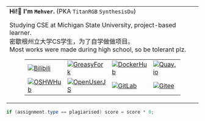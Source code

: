<table width="100%">
<tbody>
    <tr width="100%">
        <td>
            <strong>Hi!👋 I'm <code>Mehver</code>.</strong> (PKA <code>TitanRGB</code> <code>SynthesisDu</code>)<br/>
            <p>Studying CSE at Michigan State University, project-based learner.</br>密歇根州立大学CS学生，为了自学做做项目。
	    </br>Most works were made during high school, so be tolerant plz.
	</p>
            <figure>
                <table>
                    <tr>
                        <td><a href='https://space.bilibili.com/62596542'><img
                                    src="https://img.shields.io/badge/-Bilibili@TitanRGB-fb7299?style=flat&amp;logo=Bilibili&amp;logoColor=white"
                                    referrerpolicy="no-referrer" alt="Bilibili"></a>
			<td><a href='https://greasyfork.org/zh-CN/users/867050-titanrgb'><img src="https://img.shields.io/badge/-GreasyFork@TitanRGB-670000?style=flat&amp;logo=tampermonkey&amp;logoColor=white" referrerpolicy="no-referrer" alt="GreasyFork"></a></td>
                        </td>
<!--                         <td><a href='https://sketchfab.com/SynthesisDu'><img
                                    src="https://img.shields.io/badge/-Sketchfab@SynthesisDu-1CAAD9?style=flat&amp;logo=Sketchfab&amp;logoColor=white"
                                    referrerpolicy="no-referrer" alt="Sketchfab"></a></td> -->
			<td><a href='https://hub.docker.com/u/mehver'><img
				    src="https://img.shields.io/badge/-DockerHub@Mehver-1c90ed?style=flat&amp;logo=Docker&amp;logoColor=white"
				    referrerpolicy="no-referrer" alt="DockerHub"></a>
                        </td>
<!--                         <td><a href='https://mp.weixin.qq.com/mp/profile_ext?action=home&amp;__biz=MzIxODQ0NzQ1OQ==&amp;scene=124&amp;uin=&amp;key=&amp;devicetype=Windows+10+x64&amp;version=63010043&amp;lang=zh_CN&amp;a8scene=7&amp;fontgear=2'><img src="https://img.shields.io/badge/-SynthesisDu-green?style=flat&amp;logo=Wechat&amp;logoColor=white" referrerpolicy="no-referrer" alt="Wechat"></a></td> -->
                        <td><a href='https://quay.io/user/titanrgb/'><img src="https://img.shields.io/badge/-QuayIO@TitanRGB-ee0000?style=flat&amp;logo=RedHat&amp;logoColor=white" referrerpolicy="no-referrer" alt="Quay.io"></a></td>
                    </tr>
                    <tr>
                        <td><a href='https://oshwhub.com/RGB_YES'><img
                                    src="https://img.shields.io/badge/-OSHWHub@RGB_YES-5588ff?style=flat&amp;logo=data:image/png;base64,iVBORw0KGgoAAAANSUhEUgAAAB4AAAAeCAYAAAA7MK6iAAAA2UlEQVRIie1W0RLDIAjD3f7/l9nTro4RCFivvd3y1oomQQXlKoyZV1VZGTZwgLjPoHGEPRqGPXUK/kM8FwiHM6bOmAvGsefGLmy/U/eR41LqJnLKPXJcJbUC7DZ8rWeJbRB1WgsCIDGalCE61XSqV1zS5J17zJCnZ2QH8SwAolJA6EUZ7HQc4k/8+8TdU13uRha3TvVKCV0ilqzTdODtcdTAbbNn4MZax2kDD0R5gAJRWzw1rV5/j/aYdV8ifCO7x6UHnDMPgi0gkYDWG61aQKKKteW+nwsReQHXpy5D9yKlhQAAAABJRU5ErkJggg==&amp;logoColor=white"
                                    referrerpolicy="no-referrer" alt="OSHWHub"></a></td>
			<td><a href='https://openuserjs.org/users/TitanRGB/scripts'><img src="https://img.shields.io/badge/-OpenUserJS@TitanRGB-004796?style=flat&amp;logo=tampermonkey&amp;logoColor=white" referrerpolicy="no-referrer" alt="OpenUserJS"></a></td>
                        <td><a href='https://gitlab.com/TitanRGB'><img
                                    src="https://img.shields.io/badge/-GitLab@TitanRGB-FFFFFF?style=flat&amp;logo=GitLab&amp"
                                    referrerpolicy="no-referrer" alt="GitLab"></a></td>
                        <td><a href='https://gitee.com/TitanRGB'><img
                                    src="https://img.shields.io/badge/-Gitee@TitanRGB-C71D23?style=flat&amp;logo=Gitee&amp;logoColor=white"
                                    referrerpolicy="no-referrer" alt="Gitee"></a></td>
<!--                         <td><a href='https://github.com/TitanRGB'><img
                                    src="https://img.shields.io/badge/-GitHub@TitanRGB-3A3A3A?style=flat&amp;logo=GitHub&amp;logoColor=white"
                                    referrerpolicy="no-referrer" alt="GitHub"></a></td> -->
                    </tr>
                </table>
        </td>
<!--         <td><img
                src="https://github-readme-stats.vercel.app/api?username=TitanRGB&show_icons=true&include_all_commits=true" />
        </td> -->
    </tr>
</tbody>
</table>
		    
```java
if (assignment.type == plagiarised) score = score * 0;
```
